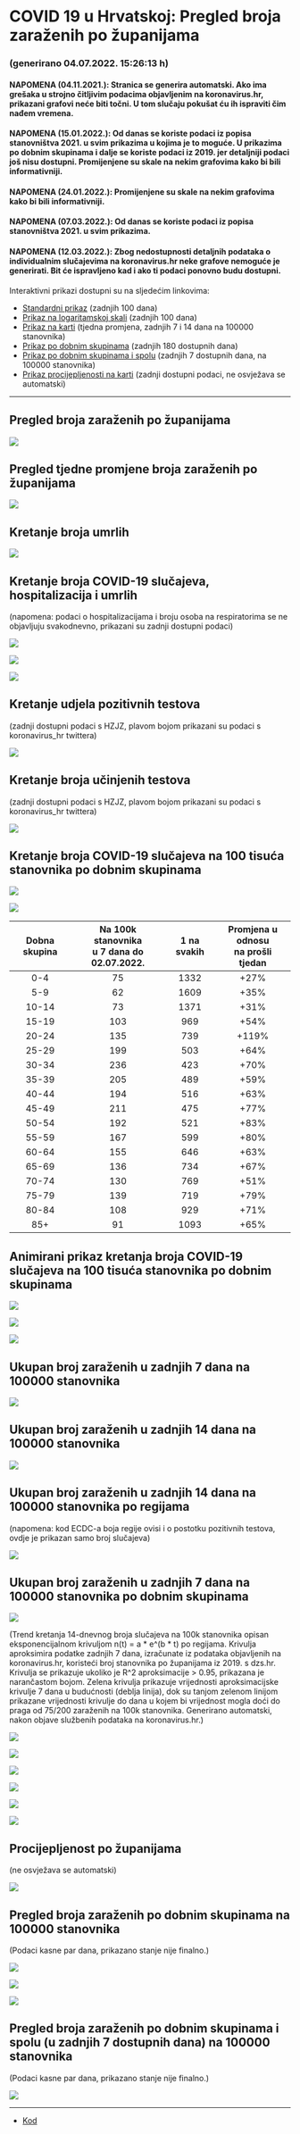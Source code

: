 # COVID 19 u Hrvatskoj: Pregled broja zaraženih po županijama

### (generirano 04.07.2022. 15:26:13 h)

#### NAPOMENA (04.11.2021.): Stranica se generira automatski. Ako ima grešaka u strojno čitljivim podacima objavljenim na koronavirus.hr, prikazani grafovi neće biti točni. U tom slučaju pokušat ću ih ispraviti čim nađem vremena.

#### NAPOMENA (15.01.2022.): Od danas se koriste podaci iz popisa stanovništva 2021. u svim prikazima u kojima je to moguće. U prikazima po dobnim skupinama i dalje se koriste podaci iz 2019. jer detaljniji podaci još nisu dostupni. Promijenjene su skale na nekim grafovima kako bi bili informativniji.

#### NAPOMENA (24.01.2022.): Promijenjene su skale na nekim grafovima kako bi bili informativniji.

#### NAPOMENA (07.03.2022.): Od danas se koriste podaci iz popisa stanovništva 2021. u svim prikazima.

#### NAPOMENA (12.03.2022.): Zbog nedostupnosti detaljnih podataka o individualnim slučajevima na koronavirus.hr neke grafove nemoguće je generirati. Bit će ispravljeno kad i ako ti podaci ponovno budu dostupni.

Interaktivni prikazi dostupni su na sljedećim linkovima:

- [Standardni prikaz](html/index.html) (zadnjih 100 dana)
- [Prikaz na logaritamskoj skali](html/index_log.html) (zadnjih 100 dana)
- [Prikaz na karti](html/index_map.html) (tjedna promjena, zadnjih 7 i 14 dana na 100000 stanovnika)
- [Prikaz po dobnim skupinama](html/index_per_age.html) (zadnjih 180 dostupnih dana)
- [Prikaz po dobnim skupinama i spolu](html/index_pyramid.html) (zadnjih 7 dostupnih dana, na 100000 stanovnika)
- [Prikaz procijepljenosti na karti](html/index_vaccination.html) (zadnji dostupni podaci, ne osvježava se automatski)

-----

## Pregled broja zaraženih po županijama

![](img/2022_07_03_line_plots.png)

## Pregled tjedne promjene broja zaraženih po županijama

![](img/2022_07_03_map.png)

## Kretanje broja umrlih

![](img/2022_07_03_deaths_shaded.png)

## Kretanje broja COVID-19 slučajeva, hospitalizacija i umrlih

(napomena: podaci o hospitalizacijama i broju osoba na respiratorima se ne objavljuju svakodnevno, prikazani su zadnji dostupni podaci)

![](img/2022_07_03_cases_hospitalisations_deaths.png)

![](img/2022_07_03_cases_hospitalisations_deaths_log.png)

![](img/2022_07_03_cases_hospitalisations_deaths_log_age.png)

## Kretanje udjela pozitivnih testova

(zadnji dostupni podaci s HZJZ, plavom bojom prikazani su podaci s koronavirus_hr twittera)

![](img/2022_07_03_percentage_positive_tests.png)

## Kretanje broja učinjenih testova

(zadnji dostupni podaci s HZJZ, plavom bojom prikazani su podaci s koronavirus_hr twittera)

![](img/2022_07_03_num_tests.png)

## Kretanje broja COVID-19 slučajeva na 100 tisuća stanovnika po dobnim skupinama

![](img/2022_07_03_cases_per_age_group_lines.png)

![](img/2022_07_03_cases_per_age_group_lines_log.png)

| Dobna skupina | Na 100k stanovnika<br>u 7 dana do 02.07.2022. | 1 na svakih | Promjena u odnosu<br>na prošli tjedan |
| :-----------: | :----------------: | :---------: | :--------------------------------: |
| 0-4 | 75 | 1332 | +27% |
| 5-9 | 62 | 1609 | +35% |
| 10-14 | 73 | 1371 | +31% |
| 15-19 | 103 | 969 | +54% |
| 20-24 | 135 | 739 | +119% |
| 25-29 | 199 | 503 | +64% |
| 30-34 | 236 | 423 | +70% |
| 35-39 | 205 | 489 | +59% |
| 40-44 | 194 | 516 | +63% |
| 45-49 | 211 | 475 | +77% |
| 50-54 | 192 | 521 | +83% |
| 55-59 | 167 | 599 | +80% |
| 60-64 | 155 | 646 | +63% |
| 65-69 | 136 | 734 | +67% |
| 70-74 | 130 | 769 | +51% |
| 75-79 | 139 | 719 | +79% |
| 80-84 | 108 | 929 | +71% |
| 85+ | 91 | 1093 | +65% |
## Animirani prikaz kretanja broja COVID-19 slučajeva na 100 tisuća stanovnika po dobnim skupinama

![](img/2022_07_03anim_aug_1200.gif)

![](img/anim_cases_2022_07_03_vs_2020.gif)

![](img/2022_07_03all_counties_dots.png)

## Ukupan broj zaraženih u zadnjih 7 dana na 100000 stanovnika

![](img/2022_07_03_map_7_day_per_100k.png)

## Ukupan broj zaraženih u zadnjih 14 dana na 100000 stanovnika

![](img/2022_07_03_map_14_day_per_100k.png)

## Ukupan broj zaraženih u zadnjih 14 dana na 100000 stanovnika po regijama

(napomena: kod ECDC-a boja regije ovisi i o postotku pozitivnih testova, ovdje je prikazan samo broj slučajeva)

![](img/2022_07_03_map_14_day_per_100k_region.png)

## Ukupan broj zaraženih u zadnjih 7 dana na 100000 stanovnika po dobnim skupinama

![](img/2022_07_03_map_7_day_per_100k_age_groups.png)

(Trend kretanja 14-dnevnog broja slučajeva na 100k stanovnika opisan eksponencijalnom krivuljom n(t) = a * e^(b * t) po regijama. Krivulja aproksimira podatke zadnjih 7 dana, izračunate iz podataka objavljenih na koronavirus.hr, koristeći broj stanovnika po županijama iz 2019. s dzs.hr. Krivulja se prikazuje ukoliko je R^2 aproksimacije > 0.95, prikazana je narančastom bojom. Zelena krivulja prikazuje vrijednosti aproksimacijske krivulje 7 dana u budućnosti (deblja linija), dok su tanjom zelenom linijom prikazane vrijednosti krivulje do dana u kojem bi vrijednost mogla doći do praga od 75/200 zaraženih na 100k stanovnika. Generirano automatski, nakon objave službenih podataka na koronavirus.hr.)

![](img/2022_07_03_current_Jadranska_Hrvatska.png)

![](img/2022_07_03_current_Panonska_Hrvatska.png)

![](img/2022_07_03_current_Grad_Zagreb.png)

![](img/2022_07_03_current_Sjeverna_Hrvatska.png)

![](img/2022_07_03_current_Republika_Hrvatska.png)

![](img/2022_07_03_cases_hospitalisations_deaths_Republika_Hrvatska.png)

## Procijepljenost po županijama

(ne osvježava se automatski)

![](img/2022_07_03_vaccination.png)

## Pregled broja zaraženih po dobnim skupinama na 100000 stanovnika

(Podaci kasne par dana, prikazano stanje nije finalno.)

![](img/2022_07_03_per_age_group.png)

![](img/2022_07_03_per_age_group_all_0.png)

![](img/2022_07_03_per_age_group_all_1.png)

## Pregled broja zaraženih po dobnim skupinama i spolu (u zadnjih 7 dostupnih dana) na 100000 stanovnika

(Podaci kasne par dana, prikazano stanje nije finalno.)

![](img/2022_07_03_pyramid.png)

-----

- [Kod](https://github.com/ppalasek/covid_plots_croatia)

